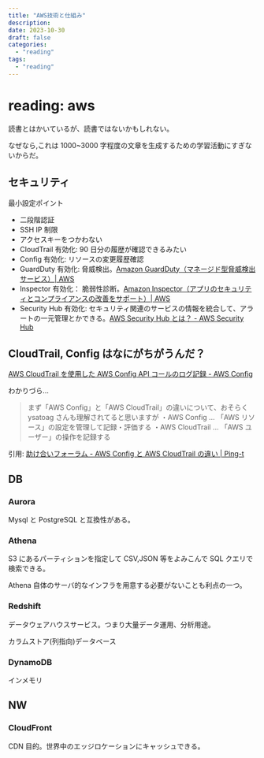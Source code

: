 ```yaml
---
title: "AWS技術と仕組み"
description:
date: 2023-10-30
draft: false
categories:
  - "reading"
tags:
  - "reading"
---
```


# reading: aws

読書とはかいているが、読書ではないかもしれない。

なぜなら,これは 1000~3000 字程度の文章を生成するための学習活動にすぎないからだ。

## セキュリティ

最小設定ポイント

- 二段階認証
- SSH IP 制限
- アクセスキーをつかわない
- CloudTrail 有効化: 90 日分の履歴が確認できるみたい
- Config 有効化: リソースの変更履歴確認
- GuardDuty 有効化: 脅威検出。[Amazon GuardDuty（マネージド型脅威検出サービス）| AWS](https://aws.amazon.com/jp/guardduty/)
- Inspector 有効化： 脆弱性診断。[Amazon Inspector（アプリのセキュリティとコンプライアンスの改善をサポート）| AWS](https://aws.amazon.com/jp/inspector/)
- Security Hub 有効化: セキュリティ関連のサービスの情報を統合して、アラートの一元管理とかできる。[AWS Security Hub とは？ - AWS Security Hub](https://docs.aws.amazon.com/ja_jp/securityhub/latest/userguide/what-is-securityhub.html)

## CloudTrail, Config はなにがちがうんだ？

[AWS CloudTrail を使用した AWS Config API コールのログ記録 - AWS Config](https://docs.aws.amazon.com/ja_jp/config/latest/developerguide/log-api-calls.html)

わかりづら...

> まず「AWS Config」と「AWS CloudTrail」の違いについて、おそらく ysatoag さんも理解されてると思いますが
> ・AWS Config … 「AWS リソース」の設定を管理して記録・評価する
> ・AWS CloudTrail … 「AWS ユーザー」の操作を記録する

引用: [助け合いフォーラム - AWS Config と AWS CloudTrail の違い | Ping-t](https://mondai.ping-t.com/g/posts/415)

## DB

### Aurora

Mysql と PostgreSQL と互換性がある。

### Athena

S3 にあるパーティションを指定して CSV,JSON 等をよみこんで SQL クエリで検索できる。

Athena 自体のサーバ的なインフラを用意する必要がないことも利点の一つ。

### Redshift

データウェアハウスサービス。つまり大量データ運用、分析用途。

カラムストア(列指向)データベース

### DynamoDB

インメモリ

## NW

### CloudFront

CDN 目的。世界中のエッジロケーションにキャッシュできる。
